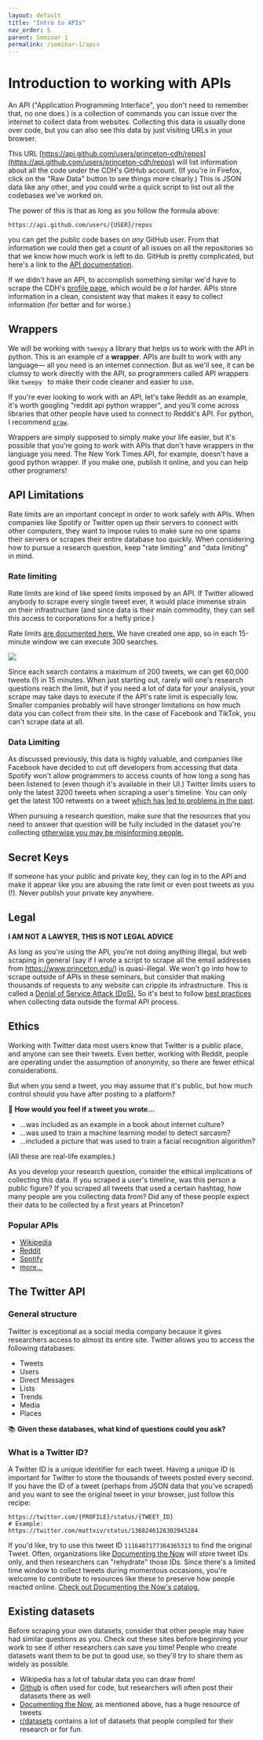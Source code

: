 ```yaml
---
layout: default
title: "Intro to APIs"
nav_order: 5
parent: Seminar 1
permalink: /seminar-1/apis
---
```


# Introduction to working with APIs

An API ("Application Programming Interface", you don't need to remember that, 
no one does.) is a collection of commands you can issue over the internet to 
collect data from websites. Collecting this data is usually done over code, 
but you can also see this data by just visiting URLs in your browser.

This URL [https://api.github.com/users/princeton-cdh/repos](https://api.github.com/users/princeton-cdh/repos)
will list information about all the code under the CDH's GitHub account.
(If you're in Firefox, click on the "Raw Data" button to see things more clearly.)
This is JSON data like any other, and you could write a quick script to list 
out all the codebases we've worked on.

The power of this is that as long as you follow the formula above:
```
https://api.github.com/users/{USER}/repos
```
you can get the public code bases on *any* GitHub user. From that information
we could then get a count of all issues on all the repositories so that we
know how much work is left to do. GitHub is pretty complicated, but here's a 
link to the [API documentation](https://docs.github.com/en/rest/guides/getting-started-with-the-rest-api).

If we didn't have an API, to accomplish something similar we'd have to scrape the CDH's
[profile page](https://github.com/Princeton-CDH), which would be *a lot* harder.
APIs store information in a clean, consistent way that makes it easy to collect
information (for better and for worse.)

## Wrappers

We will be working with `tweepy` a library that helps us to work with the API
in python. This is an example of a **wrapper**. APIs are built to work with any language—
all you need is an internet connection. But as we'll see, it can be clumsy to work
directly with the API, so programmers called API wrappers like `tweepy ` to 
make their code cleaner and easier to use.

If you're ever looking to work with an API, let's take Reddit as an example,
it's worth googling "reddit api python wrapper", and you'll come across libraries
that other people have used to connect to Reddit's API. For python, I recommend
[`praw`](https://github.com/praw-dev/praw).

Wrappers are simply supposed to simply make your life easier, but it's possible
that you're going to work with APIs that don't have wrappers in the language you
need. The New York Times API, for example, doesn't have a good python wrapper.
If you make one, publish it online, and you can help other programers!

## API Limitations

Rate limits are an important concept in order to work safely with APIs. 
When companies like Spotify or Twitter open up their servers to connect with
other computers, they want to impose rules to make sure no one spams their
servers or scrapes their entire database too quickly. When considering how to
pursue a research question, keep "rate limiting" and "data limiting" in mind.

### Rate limiting

Rate limits are kind of like speed limits imposed by an API. If Twitter allowed
anybody to scrape every single tweet ever, it would place immense strain on their
infrastructure (and since data is their main commodity, they can sell this access
to corporations for a hefty price.)

Rate limits [are documented here.](https://developer.twitter.com/en/docs/twitter-api/rate-limits)
We have created one app, so in each 15-minute window we can execute 300 searches.

![](img/rate-limiting.png)

Since each search contains a maximum of 200 tweets, we can get 60,000 tweets (!)
in 15 minutes. When just starting out, rarely will one's research questions 
reach the limit, but if you need a lot of data for your analysis, your scrape
may take days to execute if the API's rate limit is especially low. Smaller
companies probably will have stronger limitations on how
much data you can collect from their site. In the case of Facebook and TikTok, you can't
scrape data at all.

### Data Limiting

As discussed previously, this data is highly valuable, and companies like Facebook
have decided to cut off developers from accessing that data. Spotify won't allow
programmers to access counts of how long a song has been listened to (even
though it's available in their UI.) Twitter limits users to only the latest 3200 tweets when scraping a user's 
timeline. You can only get the latest 100 retweets on a tweet 
[which has led to problems in the past](https://levels.io/giveaway/).

When pursuing a research question, make sure that the resources that you need
to answer that question willl be fully included in the dataset you're collecting
[otherwise you may be misinforming people.](https://towardsdatascience.com/fake-follower-calculators-misinform-users-journalists-with-dubious-statistics-659b60fc4d5a)

## Secret Keys

If someone has your public and private key, they can log in to the API and 
make it appear like you are abusing the rate limit or even post tweets as you (!).
Never publish your private key anywhere.

## Legal 

**I AM NOT A LAWYER, THIS IS NOT LEGAL ADVICE**

As long as you're using the API, you're not doing anything illegal, but web
scraping in general (say if I wrote a script to scrape all the email addresses
from https://www.princeton.edu/) is quasi-illegal. We won't go into how to scrape
outside of APIs in these seminars, but consider that making thousands of requests to any
website can cripple its infrastructure. This is called a 
[Denial of Service Attack (DoS).](https://www.paloaltonetworks.com/cyberpedia/what-is-a-denial-of-service-attack-dos)
So it's best to follow [best practices](https://data-lessons.github.io/library-webscraping-DEPRECATED/05-conclusion/)
when collecting data outside the formal API process.

## Ethics

Working with Twitter data most users know that Twitter is a public place, and
anyone can see their tweets. Even better, working with Reddit, people are 
operating under the assumption of anonymity, so there are fewer ethical considerations.

But when you send a tweet, you may assume that it's public, but how much control
should you have after posting to a platform?

🤔 **How would you feel if a tweet you wrote...**

* ...was included as an example in a book about internet culture?
* ...was used to train a machine learning model to detect sarcasm?
* ...included a picture that was used to train a facial recognition algorithm?

(All these are real-life examples.)

As you develop your research question, consider the ethical implications of 
collecting this data. If you scraped a user's timeline, was this person a 
public figure? If you scraped all tweets that used a certain hashtag, how
many people are you collecting data from? Did any of these people expect
their data to be collected by a first years at Princeton? 

### Popular APIs

* [Wikipedia](https://www.mediawiki.org/wiki/API:Main_page)
* [Reddit](https://www.reddit.com/dev/api)
* [Spotify](https://developer.spotify.com/documentation/web-api/)
* [more...](https://github.com/public-apis/public-apis)

## The Twitter API

### General structure

Twitter is exceptional as a social media company because it gives researchers
access to almost its entire site. Twitter allows you to access the following 
databases:

* Tweets
* Users
* Direct Messages
* Lists
* Trends
* Media
* Places

📚 **Given these databases, what kind of questions could you ask?**

### What is a Twitter ID?

A Twitter ID is a unique identifier for each tweet. Having a unique ID is 
important for Twitter to store the thousands of tweets posted every second.
If you have the ID of a tweet (perhaps from JSON data that you've scraped)
and you want to see the original tweet in your browser, just follow this recipe:

```
https://twitter.com/{PROFILE}/status/{TWEET_ID}
# Example:
https://twitter.com/mattxiv/status/1368246126302945284
```

If you'd like, try to use this tweet ID `1116487177364365313` to find the 
original Tweet. Often, organizations like [Documenting the Now](https://www.docnow.io/) 
will store tweet IDs only, and then researchers can "rehydrate" those IDs.
Since there's a limited time window to collect tweets during momentous occasions,
you're welcome to contribute to resources like these to preserve how people
reacted online. [Check out Documenting the Now's catalog.](https://catalog.docnow.io/)


## Existing datasets

Before scraping your own datasets, consider that other people may have had similar
questions as you. Check out these sites before beginning your work to see if 
other researchers can save you time!
People who create datasets want them to be put to good use, so they'll try to share them as widely as possible.

* Wikipedia has a lot of tabular data you can draw from!
* [Github](https://github.com/) is often used for code, but researchers will often post their datasets there as well
* [Documenting the Now](https://catalog.docnow.io/), as mentioned above, has a huge resource of tweets
* [r/datasets](https://www.reddit.com/r/datasets) contains a lot of datasets that people compiled for their research or for fun.
